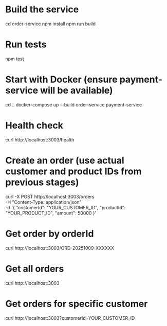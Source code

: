 # Build the service
cd order-service
npm install
npm run build

# Run tests
npm test

# Start with Docker (ensure payment-service will be available)
cd ..
docker-compose up --build order-service payment-service



# Health check
curl http://localhost:3003/health

# Create an order (use actual customer and product IDs from previous stages)
curl -X POST http://localhost:3003/orders \
  -H "Content-Type: application/json" \
  -d '{
    "customerId": "YOUR_CUSTOMER_ID",
    "productId": "YOUR_PRODUCT_ID",
    "amount": 50000
  }'

# Get order by orderId
curl http://localhost:3003/ORD-20251009-XXXXXX

# Get all orders
curl http://localhost:3003

# Get orders for specific customer
curl http://localhost:3003?customerId=YOUR_CUSTOMER_ID